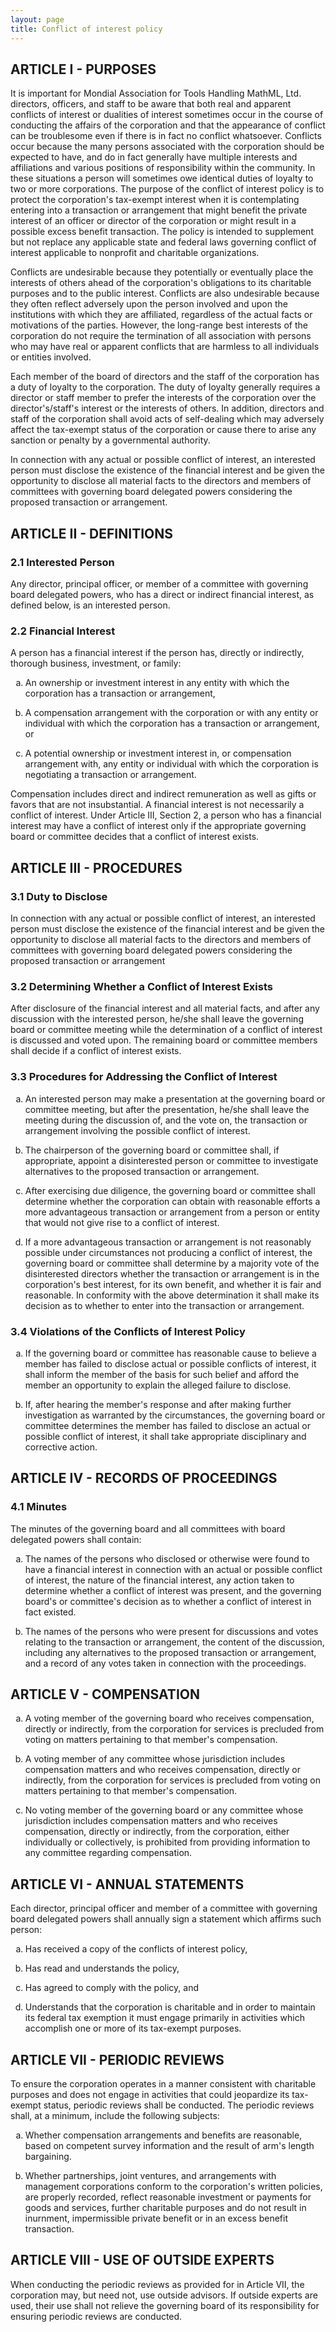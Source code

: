 ```yaml
---
layout: page
title: Conflict of interest policy
---
```


<style>
ol {
  list-style-type: lower-alpha;
}
</style>

## ARTICLE I - PURPOSES

It is important for Mondial Association for Tools Handling MathML, Ltd.
directors, officers, and staff to be aware that both real and apparent
conflicts of interest or dualities of interest sometimes occur in the course of
conducting the affairs of the corporation and that the appearance of conflict
can be troublesome even if there is in fact no conflict whatsoever. Conflicts
occur because the many persons associated with the corporation should be
expected to have, and do in fact generally have multiple interests and
affiliations and various positions of responsibility within the community. In
these situations a person will sometimes owe identical duties of loyalty to two
or more corporations. The purpose of the conflict of interest policy is to
protect the corporation's tax-exempt interest when it is contemplating entering
into a transaction or arrangement that might benefit the private interest of an
officer or director of the corporation or might result in a possible excess
benefit transaction. The policy is intended to supplement but not replace any
applicable state and federal laws governing conflict of interest applicable to
nonprofit and charitable organizations.

Conflicts are undesirable because they potentially or eventually place the
interests of others ahead of the corporation's obligations to its charitable
purposes and to the public interest. Conflicts are also undesirable because
they often reflect adversely upon the person involved and upon the institutions
with which they are affiliated, regardless of the actual facts or motivations
of the parties. However, the long-range best interests of the corporation do
not require the termination of all association with persons who may have real
or apparent conflicts that are harmless to all individuals or entities involved.

Each member of the board of directors and the staff of the corporation has a
duty of loyalty to the corporation. The duty of loyalty generally requires a
director or staff member to prefer the interests of the corporation over the
director's/staff's interest or the interests of others. In addition, directors
and staff of the corporation shall avoid acts of self-dealing which may
adversely affect the tax-exempt status of the corporation or cause there to
arise any sanction or penalty by a governmental authority.

In connection with any actual or possible conflict of interest, an interested
person must disclose the existence of the financial interest and be given the
opportunity to disclose all material facts to the directors and members of
committees with governing board delegated powers considering the proposed
transaction or arrangement.

## ARTICLE II - DEFINITIONS

### 2.1 Interested Person

Any director, principal officer, or member of a committee with governing board
delegated powers, who has a direct or indirect financial interest, as defined
below, is an interested person.

### 2.2 Financial Interest

A person has a financial interest if the person has, directly or indirectly,
thorough business, investment, or family:

1.  An ownership or investment interest in any entity with which the corporation
    has a transaction or arrangement,

2.  A compensation arrangement with the corporation or with any entity or
    individual with which the corporation has a transaction or arrangement, or

3.  A potential ownership or investment interest in, or compensation
    arrangement with, any entity or individual with which the corporation is
    negotiating a transaction or arrangement.

Compensation includes direct and indirect remuneration as well as gifts or
favors that are not insubstantial. A financial interest is not necessarily a
conflict of interest. Under Article III, Section 2, a person who has a
financial interest may have a conflict of interest only if the appropriate
governing board or committee decides that a conflict of interest exists.

## ARTICLE III - PROCEDURES

### 3.1 Duty to Disclose

In connection with any actual or possible conflict of interest, an interested
person must disclose the existence of the financial interest and be given the
opportunity to disclose all material facts to the directors and members of
committees with governing board delegated powers considering the proposed
transaction or arrangement

### 3.2 Determining Whether a Conflict of Interest Exists

After disclosure of the financial interest and all material facts, and after
any discussion with the interested person, he/she shall leave the governing
board or committee meeting while the determination of a conflict of interest is
discussed and voted upon. The remaining board or committee members shall decide
if a conflict of interest exists.

### 3.3 Procedures for Addressing the Conflict of Interest

1.  An interested person may make a presentation at the governing board or
    committee meeting, but after the presentation, he/she shall leave the
    meeting during the discussion of, and the vote on, the transaction or
    arrangement involving the possible conflict of interest.

2.  The chairperson of the governing board or committee shall, if appropriate,
    appoint a disinterested person or committee to investigate alternatives to
    the proposed transaction or arrangement.

3.  After exercising due diligence, the governing board or committee shall
    determine whether the corporation can obtain with reasonable efforts a more
    advantageous transaction or arrangement from a person or entity that would
    not give rise to a conflict of interest.

4.  If a more advantageous transaction or arrangement is not reasonably
    possible under circumstances not producing a conflict of interest, the
    governing board or committee shall determine by a majority vote of the
    disinterested directors whether the transaction or arrangement is in the
    corporation's best interest, for its own benefit, and whether it is fair
    and reasonable. In conformity with the above determination it shall make
    its decision as to whether to enter into the transaction or arrangement.

### 3.4 Violations of the Conflicts of Interest Policy

1.  If the governing board or committee has reasonable cause to believe a
    member has failed to disclose actual or possible conflicts of interest, it
    shall inform the member of the basis for such belief and afford the member
    an opportunity to explain the alleged failure to disclose.

2.  If, after hearing the member's response and after making further
    investigation as warranted by the circumstances, the governing board or
    committee determines the member has failed to disclose an actual or
    possible conflict of interest, it shall take appropriate disciplinary and
    corrective action.

## ARTICLE IV - RECORDS OF PROCEEDINGS

### 4.1 Minutes

The minutes of the governing board and all committees with board delegated
powers shall contain:

1.  The names of the persons who disclosed or otherwise were found to have a
    financial interest in connection with an actual or possible conflict of
    interest, the nature of the financial interest, any action taken to
    determine whether a conflict of interest was present, and the governing
    board's or committee's decision as to whether a conflict of interest in
    fact existed.

2.  The names of the persons who were present for discussions and votes
    relating to the transaction or arrangement, the content of the discussion,
    including any alternatives to the proposed transaction or arrangement, and
    a record of any votes taken in connection with the proceedings.

## ARTICLE V - COMPENSATION

1.  A voting member of the governing board who receives compensation, directly
    or indirectly, from the corporation for services is precluded from voting
    on matters pertaining to that member's compensation.

2.  A voting member of any committee whose jurisdiction includes compensation
    matters and who receives compensation, directly or indirectly, from the
    corporation for services is precluded from voting on matters pertaining to
    that member's compensation.

3.  No voting member of the governing board or any committee whose
    jurisdiction includes compensation matters and who receives compensation,
    directly or indirectly, from the corporation, either individually or
    collectively, is prohibited from providing information to any committee
    regarding compensation.

## ARTICLE VI - ANNUAL STATEMENTS

Each director, principal officer and member of a committee with governing board
delegated powers shall annually sign a statement which affirms such person:

1.  Has received a copy of the conflicts of interest policy,

2.  Has read and understands the policy,

3.  Has agreed to comply with the policy, and

4.  Understands that the corporation is charitable and in order to maintain its
    federal tax exemption it must engage primarily in activities which
    accomplish one or more of its tax-exempt purposes.

## ARTICLE VII - PERIODIC REVIEWS

To ensure the corporation operates in a manner consistent with charitable
purposes and does not engage in activities that could jeopardize its tax-exempt
status, periodic reviews shall be conducted. The periodic reviews shall, at a
minimum, include the following subjects:

1.  Whether compensation arrangements and benefits are reasonable, based on
    competent survey information and the result of arm's length bargaining.

2.  Whether partnerships, joint ventures, and arrangements with management
    corporations conform to the corporation's written policies, are properly
    recorded, reflect reasonable investment or payments for goods and services,
    further charitable purposes and do not result in inurnment, impermissible
    private benefit or in an excess benefit transaction.

## ARTICLE VIII - USE OF OUTSIDE EXPERTS

When conducting the periodic reviews as provided for in Article VII, the
corporation may, but need not, use outside advisors. If outside experts are
used, their use shall not relieve the governing board of its responsibility for
ensuring periodic reviews are conducted.
